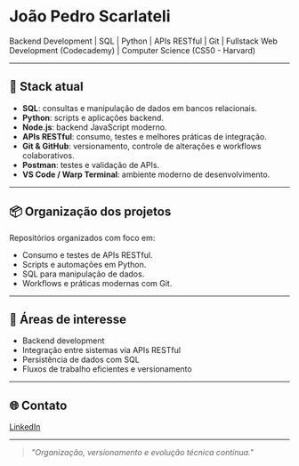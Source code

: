# João Pedro Scarlateli

Backend Development | SQL | Python | APIs RESTful | Git | Fullstack Web Development (Codecademy) | Computer Science (CS50 - Harvard)

---

## 🧰 Stack atual

- **SQL**: consultas e manipulação de dados em bancos relacionais.
- **Python**: scripts e aplicações backend.
- **Node.js**: backend JavaScript moderno.
- **APIs RESTful**: consumo, testes e melhores práticas de integração.
- **Git & GitHub**: versionamento, controle de alterações e workflows colaborativos.
- **Postman**: testes e validação de APIs.
- **VS Code / Warp Terminal**: ambiente moderno de desenvolvimento.

---

## 📦 Organização dos projetos

Repositórios organizados com foco em:
- Consumo e testes de APIs RESTful.
- Scripts e automações em Python.
- SQL para manipulação de dados.
- Workflows e práticas modernas com Git.

---

## 🔧 Áreas de interesse

- Backend development
- Integração entre sistemas via APIs RESTful
- Persistência de dados com SQL
- Fluxos de trabalho eficientes e versionamento

---

## 🌐 Contato

[LinkedIn](https://www.linkedin.com/in/joão-pedro-scarlateli-rebello-986976156)

---

> *"Organização, versionamento e evolução técnica contínua."*
